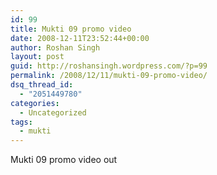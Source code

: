```yaml
---
id: 99
title: Mukti 09 promo video
date: 2008-12-11T23:52:44+00:00
author: Roshan Singh
layout: post
guid: http://roshansingh.wordpress.com/?p=99
permalink: /2008/12/11/mukti-09-promo-video/
dsq_thread_id:
  - "2051449780"
categories:
  - Uncategorized
tags:
  - mukti
---
```

Mukti 09 promo video out
  
<span class="embed-youtube" style="text-align:center; display: block;"></span>